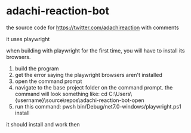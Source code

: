 # adachi-reaction-bot
 
the source code for https://twitter.com/adachireaction with comments


it uses playwright

when building with playwright for the first time, you will have to install its browsers.

1. build the program
2. get the error saying the playwright browsers aren't installed
3. open the command prompt
4. navigate to the base project folder on the command prompt. the command will look something like: cd C:\Users\\{username}\source\repos\adachi-reaction-bot-open
5. run this command: pwsh bin/Debug/net7.0-windows/playwright.ps1 install

it should install and work then
